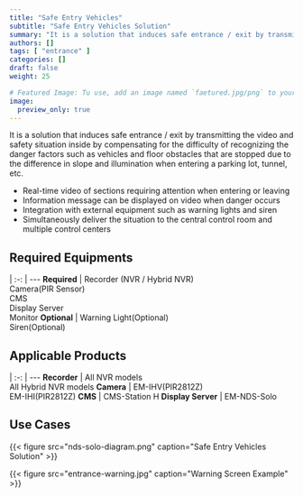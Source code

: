```yaml
---
title: "Safe Entry Vehicles"
subtitle: "Safe Entry Vehicles Solution"
summary: "It is a solution that induces safe entrance / exit by transmitting the video and safety situation inside by compensating for the difficulty of recognizing the danger factors such as vehicles and floor obstacles that are stopped due to the difference in slope and illumination when entering a parking lot, tunnel, etc."
authors: []
tags: [ "entrance" ]
categories: []
draft: false
weight: 25

# Featured Image: Tu use, add an image named `faetured.jpg/png` to your page's folder.
image:
  preview_only: true
---
```


It is a solution that induces safe entrance / exit by transmitting the video and safety situation inside by compensating for the difficulty of recognizing the danger factors such as vehicles and floor obstacles that are stopped due to the difference in slope and illumination when entering a parking lot, tunnel, etc.

- Real-time video of sections requiring attention when entering or leaving
- Information message can be displayed on video when danger occurs
- Integration with external equipment such as warning lights and siren
- Simultaneously deliver the situation to the central control room and multiple control centers

<div class="container">
<div class="row">
<div class="col-12 col-sm-6 pl-0">

## Required Equipments

|
:-: | ---
**Required** | Recorder (NVR / Hybrid NVR)<br>Camera(PIR Sensor)<br>CMS<br>Display Server<br>Monitor
**Optional** | Warning Light(Optional)<br>Siren(Optional)

</div>
<div class="col-12 col-sm-6 pl-0">

## Applicable Products

|
:-: | ---
**Recorder** | All NVR models<br>All Hybrid NVR models
**Camera** | EM-IHV(PIR2812Z)<br>EM-IHI(PIR2812Z)
**CMS** | CMS-Station H
**Display Server** | EM-NDS-Solo

</div>
</div>
</div>

## Use Cases

{{< figure src="nds-solo-diagram.png" caption="Safe Entry Vehicles Solution" >}}

{{< figure src="entrance-warning.jpg" caption="Warning Screen Example" >}}
